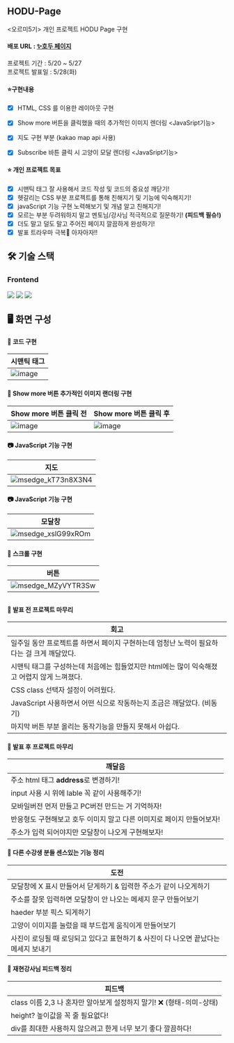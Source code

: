 ## HODU-Page
<오르미5기> 개인 프로젝트 HODU Page 구현
#### 배포 URL : [✨호두 페이지](https://soomae1.github.io/HODU-Page/)

프로젝트 기간 : 5/20 ~ 5/27 <br>
프로젝트 발표일 : 5/28(화)

#### ⭐구현내용
- [x] HTML, CSS 를 이용한 레이아웃 구현
- [x] Show more 버튼을 클릭했을 때의 추가적인 이미지 렌더링 <JavaSript기능>
- [x] 지도 구현 부분 (kakao map api 사용)
- [x] Subscribe 바튼 클릭 시 고양이 모달 렌더링 <JavaSript기능>


#### ⭐ 개인 프로젝트 목표
- [x] 시맨틱 태그 잘 사용해서 코드 작성 및 코드의 중요성 깨닫기!
- [x] 헷갈리는 CSS 부분 프로젝트를 통해 친해지기 및 기능에 익숙해지기!
- [x] javaScript 기능 구현 노력해보기 및 개념 알고 친해지기!
- [x] 모르는 부분 두려워하지 말고 멘토님/강사님 적극적으로 질문하기! **(피드백 필슈!)**
- [x] 더도 말고 덜도 말고 주어진 페이지 깔끔하게 완성하기!
- [x] 발표 트라우마 극복👩 아자아자!!

## 🛠 기술 스택

### Frontend
<img src="https://img.shields.io/badge/HTML-E34F26?style=for-the-badge&logo=html5&logoColor=white" /> <img src="https://img.shields.io/badge/CSS-1572B6?style=for-the-badge&logo=css3&logoColor=white" /> <img src="https://img.shields.io/badge/JavaScript-F7DF1E?style=for-the-badge&logo=javascript&logoColor=black" />

## 🖥 화면 구성

#### 🔗 코드 구현

| 시맨틱 태그 | 
|---|
| ![image](https://github.com/soomae1/HODU-Page/assets/168793000/49249a33-a749-499a-93e6-9e5b4937f7e8) |
   

#### 🔗 Show more 버튼 추가적인 이미지 랜더링 구현

| Show more 버튼 클릭 전 | Show more 버튼 클릭 후 |
|---|---|
| ![image](https://github.com/soomae1/HODU-Page/assets/168793000/378025f0-705b-446c-8198-48f8b7917b20)  | ![image](https://github.com/soomae1/HODU-Page/assets/168793000/ba458986-1f86-4191-b52c-65bc2c130f26)|


#### 📷 JavaScript 기능 구현

| 지도 | 
|---|
| ![msedge_kT73n8X3N4](https://github.com/soomae1/HODU-Page/assets/168793000/8c25b693-534a-45cc-9c50-50976804a48f) |


#### 📷 JavaScript 기능 구현

| 모달창 | 
|---|
| ![msedge_xslG99xROm](https://github.com/soomae1/HODU-Page/assets/168793000/21337e7d-d2d3-464d-8621-54b868a71db1) |


#### 🔗 스크롤 구현

| 버튼 | 
|---|
| ![msedge_MZyVYTR3Sw](https://github.com/soomae1/HODU-Page/assets/168793000/f0ece436-2028-4e53-b51a-e64c3bc9d7a4) |


##

#### 🐥 발표 전 프로젝트 마무리
| 회고 |
|---|
| 일주일 동안 프로젝트를 하면서 페이지 구현하는데 엄청난 노력이 필요하다는 걸 크게 깨달았다. |
| 시맨틱 태그를 구성하는데 처음에는 힘들었지만 html에는 많이 익숙해졌고 어렵지 않게 느껴졌다. |
| CSS class 선택자 설정이 어려웠다. |
| JavaScript 사용하면서 어떤 식으로 작동하는지 조금은 깨달았다. (비동기) |
| 마지막 버튼 부분 올리는 동작기능을 만들지 못해서 아쉽다. |


#### 🐥 발표 후 프로젝트 마무리
| 깨달음 |
|---|
| 주소 html 태그 **address**로 변경하기! |
| input 사용 시 위에 lable 꼭 같이 사용해주기!|
| 모바일버전 먼저 만들고 PC버전 만드는 거 기억하자! |
| 반응형도 구현해보고 호두 이미지 말고 다른 이미지로 페이지 만들어보자! |
| 주소가 입력 되어야지만 모달창이 나오게 구현해보자! |

#### 🐥 다른 수강생 분들 센스있는 기능 정리
| 도전 |
|---|
| 모달창에 X 표시 만들어서 닫게하기 & 입력한 주소가 같이 나오게하기 |
| 주소를 잘못 입력하면 모달창이 안 나오는 메세지 문구 만들어보기 |
| haeder 부분 픽스 되게하기 |
| 고양이 이미지를 눌렀을 때 부드럽게 움직이게 만들어보기 |
| 사진이 로딩될 때 로딩되고 있다고 표현하기 & 사진이 다 나오면 끝났다는 메세지 보내기 |


#### 🐥 재현강사님 피드백 정리
| 피드백 |
|---|
| class 이름 2,3 나 혼자만 알아보게 설정하지 말기! ❌ (형태-의미-상태) |
| height? 높이값을 꼭 줄 필요없다! |
| div를 최대한 사용하지 않으려고 한게 너무 보기 좋다 깔끔하다! |


